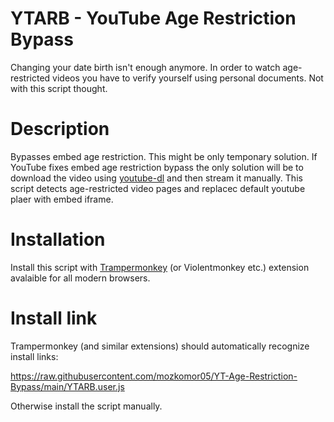# YTARB -   YouTube Age Restriction Bypass
Changing your date birth isn't enough anymore. In order to watch age-restricted videos you have to verify yourself using personal documents. Not with this script thought.

# Description

Bypasses embed age restriction. This might be only temponary solution. If YouTube fixes embed age restriction bypass the only solution will be to download the video using [youtube-dl](https://github.com/ytdl-org/youtube-dl) and then stream it manually. This script detects age-restricted video pages and replacec default youtube plaer with embed iframe. 

# Installation
Install this script with [Trampermonkey](https://www.tampermonkey.net/) (or Violentmonkey etc.) extension avalaible for all modern browsers.

# Install link
Trampermonkey (and similar extensions) should automatically recognize install links: 

https://raw.githubusercontent.com/mozkomor05/YT-Age-Restriction-Bypass/main/YTARB.user.js

Otherwise install the script manually.
